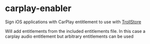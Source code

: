# carplay-enabler
Sign iOS applications with CarPlay entitlement to use with [TrollStore](https://github.com/opa334/TrollStore)

Will add entitlements from the included entitlements file. In this case a carplay audio entitlement but arbitrary entitlements can be used

